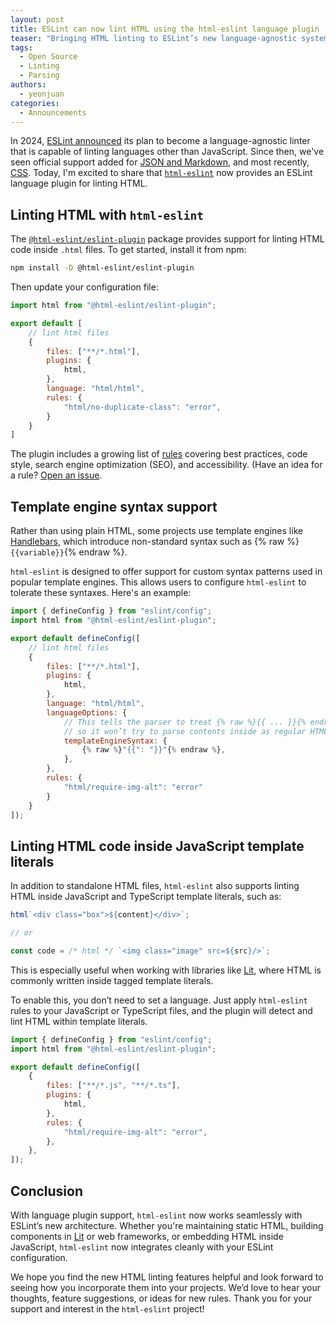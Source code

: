 ```yaml
---
layout: post
title: ESLint can now lint HTML using the html-eslint language plugin
teaser: "Bringing HTML linting to ESLint’s new language-agnostic system."
tags:
  - Open Source
  - Linting
  - Parsing
authors:
  - yeonjuan
categories:
  - Announcements
---
```


In 2024, [ESLint announced](/blog/2024/07/whats-coming-next-for-eslint/) its plan to become a language-agnostic linter that is capable of linting languages other than JavaScript.
Since then, we've seen official support added for [JSON and Markdown](https://eslint.org/blog/2024/10/eslint-json-markdown-support/), and most recently, [CSS](https://eslint.org/blog/2025/02/eslint-css-support/).
Today, I'm excited to share that [`html-eslint`](https://html-eslint.org) now provides an ESLint language plugin for linting HTML.

## Linting HTML with `html-eslint`

The [`@html-eslint/eslint-plugin`](https://www.npmjs.com/package/@html-eslint/eslint-plugin) package provides support for linting HTML code inside `.html` files. To get started, install it from npm:

```bash
npm install -D @html-eslint/eslint-plugin
```

Then update your configuration file:

```js
import html from "@html-eslint/eslint-plugin";

export default [
    // lint html files
    {
        files: ["**/*.html"],
        plugins: {
            html,
        },
        language: "html/html",
        rules: {
            "html/no-duplicate-class": "error",
        }
    }
]
```

The plugin includes a growing list of [rules](https://html-eslint.org/docs/rules) covering best practices, code style, search engine optimization (SEO), and accessibility. (Have an idea for a rule? [Open an issue](https://github.com/yeonjuan/html-eslint/issues).

## Template engine syntax support

Rather than using plain HTML, some projects use template engines like [Handlebars](https://handlebarsjs.com/), which introduce non-standard syntax such as {% raw %}`{{variable}}`{% endraw %}.

`html-eslint` is designed to offer support for custom syntax patterns used in popular template engines. This allows users to configure `html-eslint` to tolerate these syntaxes. Here's an example:

```js
import { defineConfig } from "eslint/config";
import html from "@html-eslint/eslint-plugin";

export default defineConfig([
    // lint html files
    {
        files: ["**/*.html"],
        plugins: {
            html,
        },
        language: "html/html",
        languageOptions: {
            // This tells the parser to treat {% raw %}{{ ... }}{% endraw %} as template syntax,
            // so it won’t try to parse contents inside as regular HTML
            templateEngineSyntax: {
                {% raw %}"{{": "}}"{% endraw %},
            },
        },
        rules: {
            "html/require-img-alt": "error"
        }
    }
]);
```

## Linting HTML code inside JavaScript template literals

In addition to standalone HTML files, `html-eslint` also supports linting HTML inside JavaScript and TypeScript template literals, such as:

```js
html`<div class="box">${content}</div>`;

// or

const code = /* html */ `<img class="image" src=${src}/>`;
```

This is especially useful when working with libraries like [Lit](https://lit.dev/), where HTML is commonly written inside tagged template literals.

To enable this, you don’t need to set a language. Just apply `html-eslint` rules to your JavaScript or TypeScript files, and the plugin will detect and lint HTML within template literals.

```js
import { defineConfig } from "eslint/config";
import html from "@html-eslint/eslint-plugin";

export default defineConfig([
    {
        files: ["**/*.js", "**/*.ts"],
        plugins: {
            html,
        },
        rules: {
            "html/require-img-alt": "error",
        },
    },
]);
```

## Conclusion

With language plugin support, `html-eslint` now works seamlessly with ESLint’s new architecture. Whether you're maintaining static HTML, building components in [Lit](https://lit.dev/) or web frameworks, or embedding HTML inside JavaScript, `html-eslint` now integrates cleanly with your ESLint configuration.

We hope you find the new HTML linting features helpful and look forward to seeing how you incorporate them into your projects. We’d love to hear your thoughts, feature suggestions, or ideas for new rules.
Thank you for your support and interest in the `html-eslint` project!
